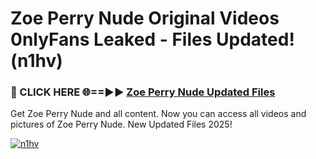 # Zoe Perry Nude Original Videos 0nlyFans Leaked - Files Updated! (n1hv)

<h3>🔴 CLICK HERE 🌐==►► <a href="https://tinyurl.com/52m3yx9h" rel="nofollow">Zoe Perry Nude Updated Files</a></h3>

Get Zoe Perry Nude and all content. Now you can access all videos and pictures of Zoe Perry Nude. New Updated Files 2025!

[![n1hv](https://i.imgur.com/TnHtlc8.gif)](https://tinyurl.com/52m3yx9h)

